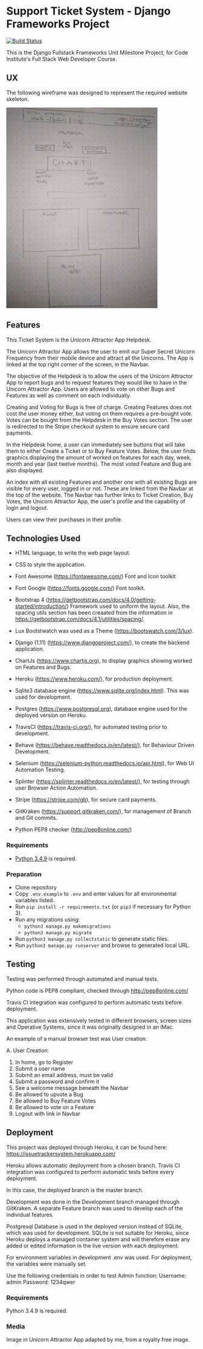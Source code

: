 # Support Ticket System - Django Frameworks Project

[![Build Status](https://travis-ci.org/Mgsignorelli/unicornticket.svg?branch=master)](https://travis-ci.org/Mgsignorelli/unicornticket)

This is the Django Fullstack Frameworks Unit Milestone Project, for Code Institute's Full Stack Web Developer Course.

## UX
The following wireframe was designed to represent the required website skeleton.

![Wireframe](static/img/uniMock1.png "Wireframe") 

## Features
This Ticket System is the Unicorn Attractor App Helpdesk.
 
The Unicorn Attractor App allows the user to emit our Super Secret Unicorn Frequency from their mobile device and attract 
all the Unicorns. 
The App is linked at the top right corner of the screen, in the Navbar. 

The objective of the Helpdesk is to allow the users of the Unicorn Attractor App to report bugs and to request features 
they would like to have in the Unicorn Attractor App. Users are allowed to vote on other Bugs and Features as well as 
comment on each individually.

Creating and Voting for Bugs is free of charge. Creating Features does not cost the user money either, but voting on them 
requires a pre-bought vote. Votes can be bought from the Helpdesk in the Buy Votes section. The user is redirected to the
Stripe checkout system to ensure secure card payments.


In the Helpdesk home, a user can immediately see buttons that will take them to either Create a Ticket or to Buy Feature Votes.
Below, the user finds graphics displaying the amount of worked on features for each day, week, month and year (last twelve months).
The most voted Feature and Bug are also displayed.

An index with all existing Features and another one with all existing Bugs are visible for every user, logged in or not.
These are linked from the Navbar at the top of the website. The Navbar has further links to Ticket Creation, Buy Votes,
the Unicorn Attractor App, the user's profile and the capability of login and logout. 

Users can view their purchases in their profile.


## Technologies Used

- HTML language, to write the web page layout. 

- CSS to style the application.

- Font Awesome (https://fontawesome.com/)
    Font and Icon toolkit

- Font Google (https://fonts.google.com/)
    Font toolkit.

- Bootstrap 4 (https://getbootstrap.com/docs/4.0/getting-started/introduction/)
    Framework used to uniform the layout. Also, the spacing utils section has been creaated from the information in https://getbootstrap.com/docs/4.1/utilities/spacing/.
    
- Lux Bootstwatch was used as a Theme (https://bootswatch.com/3/lux).

- Django (1.11) (https://www.djangoproject.com/), to create the backend application.

- ChartJs (https://www.chartjs.org), to display graphics showing worked on Features and Bugs.

- Heroku (https://www.heroku.com/), for production deployment.
    
- Sqlite3 database engine (https://www.sqlite.org/index.html). This was used for development.

- Postgres (https://www.postgresql.org), database engine used for the deployed version on Heroku.

- TravisCI (https://travis-ci.org/), for automated testing prior to development.

- Behave (https://behave.readthedocs.io/en/latest/), for Behaviour Driven Development.

- Selenium (https://selenium-python.readthedocs.io/api.html), for Web UI Automation Testing.

- Splinter (https://splinter.readthedocs.io/en/latest/), for testing through user Browser Action Automation.

- Stripe (https://stripe.com/gb), for secure card payments.

- GitKraken (https://support.gitkraken.com/), for management of Branch and Git commits.

- Python PEP8 checker (http://pep8online.com/)


### Requirements
- [Python 3.4.9](https://www.python.org/downloads/release/python-349/) is required.

### Preparation
- Clone repository
- Copy `.env.example` to `.env` and enter values for all environmental variables listed.
- Run `pip install -r requirements.txt` (or `pip3` if necessary for Python 3).
- Run any migrations using:
  - `python3 manage.py makemigrations`
  - `python3 manage.py migrate`
- Run `python3 manage.py collectstatic` to generate static files.
- Run `python3 manage.py runserver` and browse to generated local URL.

## Testing

Testing was performed through automated and manual tests. 

Python code is PEP8 compliant, checked through http://pep8online.com/

Travis CI integration was configured to perform automatic tests before deployment.

This application was extensively tested in different browsers, 
screen sizes and Operative Systems, since it was originally designed in an iMac.


An example of a manual browser test was User creation.

A. User Creation:
  1. In home, go to Register
  2. Submit a user name
  3. Submit an email address, must be valid
  4. Submit a password and confirm it
  5. See a welcome message beneath the Navbar
  6. Be allowed to upvote a Bug
  7. Be allowed to Buy Feature Votes
  8. Be allowed to vote on a Feature
  9. Logout with link in Navbar
  
## Deployment

This project was deployed through Heroku, it can be found here:
https://issuetrackersystem.herokuapp.com/

Heroku allows automatic deployment from a chosen branch.
Travis CI integration was configured to perform automatic tests before every deployment.

In this case, the deployed branch is the master branch. 

Development was done in the Development branch managed through GitKraken.
A separate Feature branch was used to develop each of the individual features.

Postgresql Database is used in the deployed version instead of SQLite, which was used for development. SQLite is not 
suitable for Heroku, since Heroku deploys a managed container system and will therefore erase any added or edited 
information in the live version with each deployment.

For environment variables in development .env was used. For deployment, the variables were manually set.


Use the following credentials in order to test Admin function:
Username: admin
Password: 1234qwer

### Requirements
Python 3.4.9 is required. 


### Media
Image in Unicorn Attractor App adapted by me, from a royalty free image.
